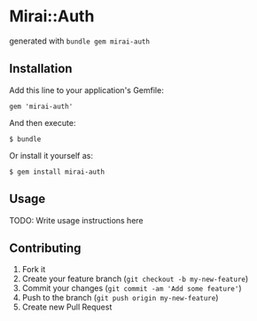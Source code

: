 # Mirai::Auth

generated with ```bundle gem mirai-auth```

## Installation

Add this line to your application's Gemfile:

    gem 'mirai-auth'

And then execute:

    $ bundle

Or install it yourself as:

    $ gem install mirai-auth

## Usage

TODO: Write usage instructions here

## Contributing

1. Fork it
2. Create your feature branch (`git checkout -b my-new-feature`)
3. Commit your changes (`git commit -am 'Add some feature'`)
4. Push to the branch (`git push origin my-new-feature`)
5. Create new Pull Request
